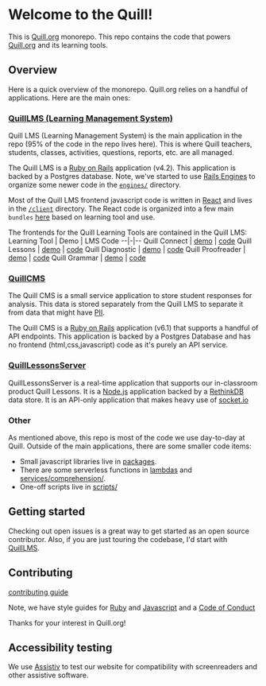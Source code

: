 # Welcome to the Quill!

This is [Quill.org](https://www.quill.org/) monorepo. This repo contains the code that powers [Quill.org](https://www.quill.org/) and its learning tools.

## Overview

Here is a quick overview of the monorepo. Quill.org relies on a handful of applications. Here are the main ones:

### [QuillLMS (Learning Management System)](services/QuillLMS/README.md)

Quill LMS (Learning Management System) is the main application in the repo (95% of the code in the repo lives here). This is where Quill teachers, students, classes, activities, questions, reports, etc. are all managed.

The Quill LMS is a [Ruby on Rails](https://rubyonrails.org/) application (v4.2). This application is backed by a Postgres database. Note, we've started to use [Rails Engines](https://guides.rubyonrails.org/engines.html) to organize some newer code in the [`engines/`](services/QuillLMS/engines/) directory.

Most of the Quill LMS frontend javascript code is written in [React](https://reactjs.org/) and lives in the [`/client`](services/QuillLMS/client) directory. The React code is organized into a few main `bundles` [here](services/QuillLMS/client/app/bundles) based on learning tool and use.

The frontends for the Quill Learning Tools are contained in the Quill LMS:
Learning Tool | Demo | LMS Code
--|-|--
Quill Connect  | [demo](https://www.quill.org/tools/connect) | [code](services/QuillLMS/client/app/bundles/Connect)
Quill Lessons | [demo](https://www.quill.org/tools/lessons) | [code](services/QuillLMS/client/app/bundles/Lessons)
Quill Diagnostic | [demo](https://www.quill.org/tools/diagnostic) | [code](services/QuillLMS/client/app/bundles/Diagnostic)
Quill Proofreader | [demo](https://www.quill.org/tools/proofreader) | [code](services/QuillLMS/client/app/bundles/Proofreader)
Quill Grammar | [demo](https://www.quill.org/tools/grammar) | [code](services/QuillLMS/client/app/bundles/Grammar)

### [QuillCMS](services/QuillCMS/README.md)

The Quill CMS is a small service application to store student responses for analysis. This data is stored separately from the Quill LMS to separate it from data that might have [PII](https://en.wikipedia.org/wiki/Personal_data).

The Quill CMS is a [Ruby on Rails](https://rubyonrails.org/) application (v6.1) that supports a handful of API endpoints. This application is backed by a Postgres Database and has no frontend (html,css,javascript) code as it's purely an API service.

### [QuillLessonsServer](services/QuillLessonsServer/README.md)

QuillLessonsServer is a real-time application that supports our in-classroom product Quill Lessons. It is a [Node.js](https://nodejs.org/en/) application backed by a [RethinkDB](https://rethinkdb.com/) data store. It is an API-only application that makes heavy use of [socket.io](https://socket.io/)


### Other

As mentioned above, this repo is most of the code we use day-to-day at Quill. Outside of the main applications, there are some smaller code items:
- Small javascript libraries live in [packages](packages/).
- There are some serverless functions in [lambdas](lambdas/) and [services/comprehension/](services/comprehension/).
- One-off scripts live in [scripts/](scripts/)

## Getting started

Checking out open issues is a great way to get started as an open source contributor. Also, if you are just touring the codebase, I'd start with [QuillLMS](services/QuillLMS/README.md).

## Contributing
[contributing guide](CONTRIBUTING.md)

Note, we have style guides for [Ruby](https://github.com/empirical-org/ruby) and [Javascript](https://github.com/empirical-org/javascript) and a [Code of Conduct](CODE_OF_CONDUCT.md)

Thanks for your interest in Quill.org!

## Accessibility testing
We use [Assistiv](https://assistivlabs.com) to test our website for compatibility with screenreaders and other assistive software.
